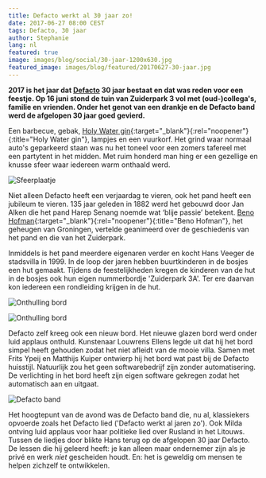 ```yaml
---
title: Defacto werkt al 30 jaar zo!
date: 2017-06-27 08:00 CEST
tags: Defacto, 30 jaar
author: Stephanie
lang: nl
featured: true
image: images/blog/social/30-jaar-1200x630.jpg
featured_image: images/blog/featured/20170627-30-jaar.jpg
---
```


**2017 is het jaar dat [Defacto](/over-ons/) 30 jaar bestaat en dat was reden voor een feestje. Op 16 juni stond de tuin van Zuiderpark 3 vol met (oud-)collega's, familie en vrienden. Onder het genot van een drankje en de Defacto band werd de afgelopen 30 jaar goed gevierd.**

Een barbecue, gebak, [Holy Water gin](http://holywater.church/){:target="_blank"}{:rel="noopener"}{:title="Holy Water gin"}, lampjes en een vuurkorf. Het grind waar normaal auto's geparkeerd staan was nu het toneel voor een zomers tafereel met een partytent in het midden. Met ruim honderd man hing er een gezellige en knusse sfeer waar iedereen warm onthaald werd.

![Sfeerplaatje](/images/blog/30-jaar-01.jpg)

Niet alleen Defacto heeft een verjaardag te vieren, ook het pand heeft een jubileum te vieren. 135 jaar geleden in 1882 werd het gebouwd door Jan Alken die het pand Harep Senang noemde wat ‘blije passie’ betekent. [Beno Hofman](http://benohofman.nl/){:target="_blank"}{:rel="noopener"}{:title="Beno Hofman"}, het geheugen van Groningen, vertelde geanimeerd over de geschiedenis van het pand en die van het Zuiderpark.

Inmiddels is het pand meerdere eigenaren verder en kocht Hans Veeger de stadsvilla in 1999. In de loop der jaren hebben buurtkinderen in de bosjes een hut gemaakt. Tijdens de feestelijkheden kregen de kinderen van de hut in de bosjes ook hun eigen nummerbordje 'Zuiderpark 3A'. Ter ere daarvan kon iedereen een rondleiding krijgen in de hut.

![Onthulling bord](/images/blog/30-jaar-02.jpg)

![Onthulling bord](/images/blog/30-jaar-03.jpg)

Defacto zelf kreeg ook een nieuw bord. Het nieuwe glazen bord werd onder luid applaus onthuld. Kunstenaar Louwrens Ellens legde uit dat hij het bord simpel heeft gehouden zodat het niet afleidt van de mooie villa. Samen met Frits Ypeij en Matthijs Kuiper ontwierp hij het bord wat past bij de Defacto huisstijl. Natuurlijk zou het geen softwarebedrijf zijn zonder automatisering. De verlichting in het bord heeft zijn eigen software gekregen zodat het automatisch aan en uitgaat.

![Defacto band](/images/blog/30-jaar-04.jpg)

Het hoogtepunt van de avond was de Defacto band die, nu al, klassiekers opvoerde zoals het Defacto lied ('Defacto werkt al jaren zo'). Ook Milda ontving luid applaus voor haar politieke lied over Rusland in het Litouws. Tussen de liedjes door blikte Hans terug op de afgelopen 30 jaar Defacto. De lessen die hij geleerd heeft: je kan alleen maar ondernemer zijn als je privé en werk *niet* gescheiden houdt. En: het is geweldig om mensen te helpen zichzelf te ontwikkelen.
